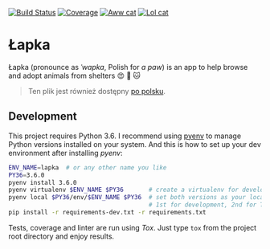 [![Build Status](https://travis-ci.org/glujan/lapka.svg?branch=master)](https://travis-ci.org/glujan/lapka)
[![Coverage](https://codecov.io/gh/glujan/lapka/branch/master/graph/badge.svg)](https://codecov.io/gh/glujan/lapka)
[![Aww cat](https://img.shields.io/badge/aww-cat-brightgreen.svg)](http://i.imgur.com/8dX8Qv2.mp4)
[![Lol cat](https://img.shields.io/badge/lol-cat-brightgreen.svg)](http://i.imgur.com/WM0GVKQ.mp4)
# Łapka

Łapka (pronounce as _ˈwapka_, Polish for _a paw_) is an app to help browse and
adopt animals from shelters :heart_eyes: :dog: :cat:

> Ten plik jest również dostępny [po polsku](README_pl.md).


## Development

This project requires Python 3.6. I recommend using [pyenv](https://github.com/yyuu/pyenv)
to manage Python versions installed on your system. And this is how to set up
your dev environment after installing _pyenv_:

```bash
ENV_NAME=lapka  # or any other name you like
PY36=3.6.0
pyenv install 3.6.0
pyenv virtualenv $ENV_NAME $PY36       # create a virtualenv for development
pyenv local $PY36/env/$ENV_NAME $PY36  # set both versions as your local Python
                                       # 1st for development, 2nd for Tox
pip install -r requirements-dev.txt -r requirements.txt
```

Tests, coverage and linter are run using _Tox_. Just type `tox` from the
project root directory and enjoy results.
